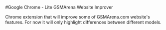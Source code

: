 #Google Chrome - Lite GSMArena Website Improver

Chrome extension that will improve some of GSMArena.com website's features. For now it will only highlight differences between different models.
